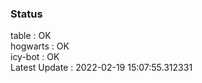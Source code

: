 ### Status


table : OK  
hogwarts : OK  
icy-bot : OK  
Latest Update : 2022-02-19 15:07:55.312331
